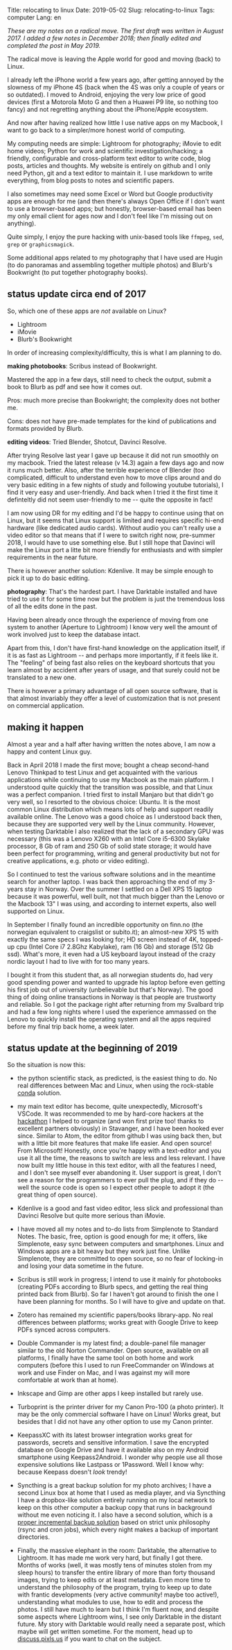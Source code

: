 Title: relocating to linux
Date: 2019-05-02
Slug: relocating-to-linux
Tags: computer
Lang: en

*These are my notes on a radical move. The first draft was written in August 2017. I added a few notes in December 2018; then finally edited and completed the post in May 2019.*

The radical move is leaving the Apple world for good and moving (back) to Linux.

I already left the iPhone world a few years ago, after getting annoyed by the slowness of my iPhone 4S (back when the 4S was only a couple of years or so outdated). I moved to Android, enjoying the very low price of good devices (first a Motorola Moto G and then a Huawei P9 lite, so nothing too fancy) and not regretting anything about the iPhone/Apple ecosystem. 

And now after having realized how little I use native apps on my Macbook, I want to go back to a simpler/more honest world of computing.

<!-- PELICAN_END_SUMMARY -->

My computing needs are simple: Lightroom for photography; iMovie to edit home videos; Python for work and scientific investigation/hacking; a friendly, configurable and cross-platform text editor to write code, blog posts, articles and thoughts. My website is entirely on github and I only need Python, git and a text editor to maintain it. I use markdown to write everything, from blog posts to notes and scientific papers.

I also sometimes may need some Excel or Word but Google productivity apps are enough for me (and then there's always Open Office if I don't want to use a browser-based apps; but honestly, browser-based email has been my only email client for ages now and I don't feel like I'm missing out on anything).

Quite simply, I enjoy the pure hacking with unix-based tools like `ffmpeg`, `sed`, `grep` or `graphicsmagick`.

Some additional apps related to my photography that I have used are Hugin (to do panoramas and assembling together multiple photos) and Blurb's Bookwright (to put together photography books).

## status update circa end of 2017

So, which one of these apps are *not* available on Linux?

* Lightroom
* iMovie
* Blurb's Bookwright

In order of increasing complexity/difficulty, this is what I am planning to do.

**making photobooks**: Scribus instead of Bookwright.

Mastered the app in a few days, still need to check the output, submit a book to Blurb as pdf and see how it comes out.

Pros: much more precise than Bookwright; the complexity does not bother me.

Cons: does not have pre-made templates for the kind of publications and formats provided by Blurb.

**editing videos**: Tried Blender, Shotcut, Davinci Resolve.

After trying Resolve last year I gave up because it did not run smoothly on my macbook. Tried the latest release (v 14.3) again a few days ago and now it runs much better. Also, after the terrible experience of Blender (too complicated, difficult to understand even how to move clips around and do very basic editing in a few nights of study and following youtube tutorials), I find it very easy and user-friendly. And back when I tried it the first time it definteltly did not seem user-friendly to me -- quite the opposite in fact!

I am now using DR for my editing and I'd be happy to continue using that on Linux, but it seems that Linux support is limited and requires specific hi-end hardware (like dedicated audio cards). Without audio you can't really use a video editor so that means that if I were to switch right now, pre-summer 2018, I would have to use something else. But I still hope that Davinci will make the Linux port a litte bit more friendly for enthusiasts and with simpler requirements in the near future.

There is however another solution: Kdenlive. It may be simple enough to pick it up to do basic editing.

**photography**: That's the hardest part. I have Darktable installed and have tried to use it for some time now but the problem is just the tremendous loss of all the edits done in the past.

Having been already once through the experience of moving from one system to another (Aperture to Lightroom) I know very well the amount of work involved just to keep the database intact.

Apart from this, I don't have first-hand knowledge on the application itself, if it is as fast as Lightroom -- and perhaps more importantly, if it feels like it. The "feeling" of being fast also relies on the keyboard shortcuts that you learn almost by accident after years of usage, and that surely could not be translated to a new one.

There is however a primary advantage of all open source software, that is that almost invariably they offer a level of customization that is not present on commercial application.

## making it happen

Almost a year and a half after having written the notes above, I am now a happy and content Linux guy.

Back in April 2018 I made the first move; bought a cheap second-hand Lenovo Thinkpad to test Linux and get acquainted with the various applications while continuing to use my Macbook as the main platform. I understood quite quickly that the transition was possible, and that Linux was a perfect companion. I tried first to install Manjaro but that didn't go very well, so I resorted to the obvious choice: Ubuntu. It is the most common Linux distribution which means lots of help and support readily available online. The Lenovo was a good choice as I understood back then, because they are supported very well by the Linux community. However, when testing Darktable I also realized that the lack of a secondary GPU was necessary (this was a Lenovo X260 with an Intel Core i5-6300 Skylake processor, 8 Gb of ram and 250 Gb of solid state storage; it would have been perfect for programming, writing and general productivity but not for creative applications, e.g. photo or video editing).

So I continued to test the various software solutions and in the meantime search for another laptop. I was back then approaching the end of my 3-years stay in Norway. Over the summer I settled on a Dell XPS 15 laptop because it was powerful, well built, not that much bigger than the Lenovo or the Macbook 13" I was using, and according to internet experts, also well supported on Linux.

In September I finally found an incredible opportunity on finn.no (the norwegian equivalent to craigslist or subito.it); an almost-new XPS 15 with exactly the same specs I was looking for; HD screen instead of 4K, topped-up cpu (Intel Core i7 2.8Ghz Kabylake), ram (16 Gb) and storage (512 Gb ssd). What's more, it even had a US keyboard layout instead of the crazy nordic layout I had to live with for too many years.

I bought it from this student that, as all norwegian students do, had very good spending power and wanted to upgrade his laptop before even getting his first job out of university (unbelievable but that's Norway). The good thing of doing online transactions in Norway is that people are trustworty and reliable. So I got the package right after returning from my Svalbard trip and had a few long nights where I used the experience ammassed on the Lenovo to quickly install the operating system and all the apps required before my final trip back home, a week later.

## status update at the beginning of 2019

So the situation is now this:

* the python scientific stack, as predicted, is the easiest thing to do. No real differences between Mac and Linux, when using the rock-stable [conda](https://docs.conda.io/en/latest/miniconda.html) solution.

* my main text editor has become, quite unexpectedly, Microsoft's VSCode. It was recommended to me by hard-core hackers at the [hackathon](https://agilescientific.com/blog/2018/9/24/machine-learning-goes-mainstream) I helped to organize (and won first prize too! thanks to excellent partners obviously) in Stavanger, and I have been hooked ever since. Similar to Atom, the editor from github I was using back then, but with a little bit more features that make life easier. And open source! From Microsoft! Honestly, once you're happy with a text-editor and you use it all the time, the reasons to switch are less and less relevant. I have now built my little house in this text editor, with all the features I need, and I don't see myself ever abandoning it. User support is great, I don't see a reason for the programmers to ever pull the plug, and if they do -- well the source code is open so I expect other people to adopt it (the great thing of open source).

* Kdenlive is a good and fast video editor, less slick and professional than Davinci Resolve but quite more serious than iMovie.

* I have moved all my notes and to-do lists from Simplenote to Standard Notes. The basic, free, option is good enough for me; it offers, like Simplenote, easy sync between computers and smartphones. Linux and Windows apps are a bit heavy but they work just fine. Unlike Simplenote, they are committed to open source, so no fear of locking-in and losing your data sometime in the future.

* Scribus is still work in progress; I intend to use it mainly for photobooks (creating PDFs according to Blurb specs, and getting the real thing printed back from Blurb). So far I haven't got around to finish the one I have been planning for months. So I will have to give and update on that.

* Zotero has remained my scientific papers/books library-app. No real differences between platforms; works great with Google Drive to keep PDFs synced across computers.

* Double Commander is my latest find; a double-panel file manager similar to the old Norton Commander. Open source, available on all platforms, I finally have the same tool on both home and work computers (before this I used to run FreeCommander on Windows at work and use Finder on Mac, and I was against my will more comfortable at work than at home).

* Inkscape and Gimp are other apps I keep installed but rarely use.

* Turboprint is the printer driver for my Canon Pro-100 (a photo printer). It may be the only commercial software I have on Linux! Works great, but besides that I did not have any other option to use my Canon printer.

* KeepassXC with its latest browser integration works great for passwords, secrets and sensitive information. I save the encrypted database on Google Drive and have it available also on my Android smartphone using Keepass2Android. I wonder why people use all those expensive solutions like Lastpass or 1Password. Well I know why: because Keepass doesn't *look* trendy!

* Syncthing is a great backup solution for my photo archives; I have a second Linux box at home that I used as media player, and via Syncthing I have a dropbox-like solution entirely running on my local network to keep on this other computer a backup copy that runs in background without me even noticing it. I also have a second solution, which is a [proper incremental backup solution](https://github.com/laurent22/rsync-time-backup) based on strict unix philosophy (rsync and cron jobs), which every night makes a backup of important directories.
 
* Finally, the massive elephant in the room: Darktable, the alternative to Lightroom. It has made me work very hard, but finally I got there. Months of works (well, it was mostly tens of minutes stolen from my sleep hours) to transfer the entire library of more than forty thousand images, trying to keep edits or at least metadata. Even more time to understand the philosophy of the program, trying to keep up to date with frantic developments (very active community! maybe too active!), understanding what modules to use, how to edit and process the photos. I still have much to learn but I think I'm fluent now, and despite some aspects where Lightroom wins, I see only Darktable in the distant future. My story with Darktable would really need a separate post, which maybe will get written sometime. For the moment, head up to [discuss.pixls.us](https://discuss.pixls.us/) if you want to chat on the subject.
